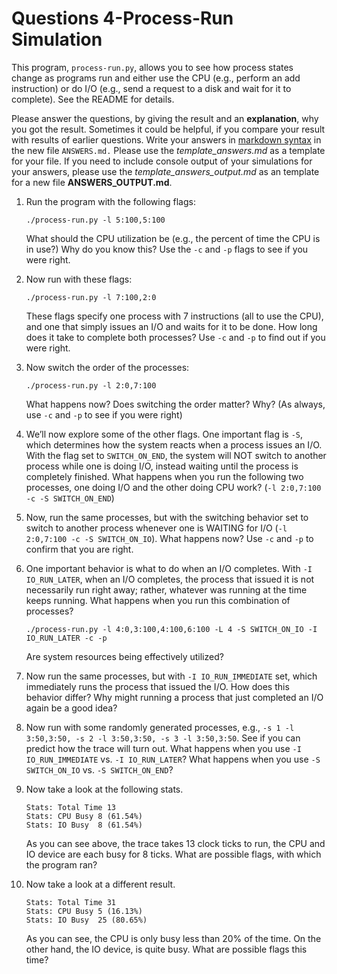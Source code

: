 # Questions 4-Process-Run Simulation

This program, `process-run.py`, allows you to see how process states change as programs run and either use the CPU (e.g., perform an add instruction) or do I/O (e.g., send a request to a disk and wait for it to complete). See the README for details.

Please answer the questions, by giving the result and an **explanation**, why you got the result. Sometimes it could be helpful, if you compare your result with results of earlier questions. Write your answers in [markdown syntax][]  in the new file `ANSWERS.md.` Please use the *template_answers.md* as a template for your file. If you need to include console output of your simulations for your answers, please use the *template_answers_output.md* as an template for a new file **ANSWERS_OUTPUT.md**.

1. Run the program with the following flags:

    ```text
   ./process-run.py -l 5:100,5:100
    ```

    What should the CPU utilization be (e.g., the percent of time the CPU is in use?) Why do you know this? Use the `-c` and `-p` flags to see if you were right.

2. Now run with these flags:

    ```text
   ./process-run.py -l 7:100,2:0
    ```

    These flags specify one process with 7 instructions (all to use the CPU), and one that simply issues an I/O and waits for it to be done. How long does it take to complete both processes? Use `-c` and `-p` to find out if you were right.

3. Now switch the order of the processes:

    ```text
   ./process-run.py -l 2:0,7:100
    ```

    What happens now? Does switching the order matter? Why? (As always, use `-c` and `-p` to see if you were right)

4. We’ll now explore some of the other flags. One important flag is `-S`, which determines how the system reacts when a process issues an I/O. With the flag set to `SWITCH_ON_END`, the system will NOT switch to another process while one is doing I/O, instead waiting until the process is completely finished. What happens when you run the following two processes, one doing I/O and the other doing CPU work? (`-l 2:0,7:100 -c -S SWITCH_ON_END`)

5. Now, run the same processes, but with the switching behavior set to switch to another process whenever one is WAITING for I/O (`-l 2:0,7:100 -c -S SWITCH_ON_IO`). What happens now? Use `-c` and `-p` to confirm that you are right.

6. One  important behavior is what to do when an I/O completes. With `-I IO_RUN_LATER`, when an I/O completes, the process that issued it is not necessarily run right away; rather, whatever was running at the time keeps running. What happens when you run this combination of processes?

    ```text
   ./process-run.py -l 4:0,3:100,4:100,6:100 -L 4 -S SWITCH_ON_IO -I IO_RUN_LATER -c -p
    ```

   Are system resources being effectively utilized?

7. Now run the same processes, but with `-I IO_RUN_IMMEDIATE` set, which immediately runs the process that issued the I/O. How does this behavior differ? Why might running a process that just completed an I/O again be a good idea?

8. Now run with some randomly generated processes, e.g., `-s 1 -l 3:50,3:50, -s 2 -l 3:50,3:50, -s 3 -l 3:50,3:50`. See if you can predict how the trace will turn out. What happens when you use `-I IO_RUN_IMMEDIATE` vs. `-I IO_RUN_LATER`? What happens when you use `-S SWITCH_ON_IO` vs. `-S SWITCH_ON_END`?

9. Now take a look at the following stats.

    ```text
    Stats: Total Time 13
    Stats: CPU Busy 8 (61.54%)
    Stats: IO Busy  8 (61.54%)
    ```

    As you can see above, the trace takes 13 clock ticks to run, the CPU and IO device are each busy for 8 ticks.
    What are possible flags, with which the program ran?

10. Now take a look at a different result.

    ```text
    Stats: Total Time 31
    Stats: CPU Busy 5 (16.13%)
    Stats: IO Busy  25 (80.65%)
    ```
    As you can see, the CPU is only busy less than 20% of the time. On the other hand, the IO device, is quite busy. What are possible flags this time?


[markdown syntax]: https://guides.github.com/features/mastering-markdown/